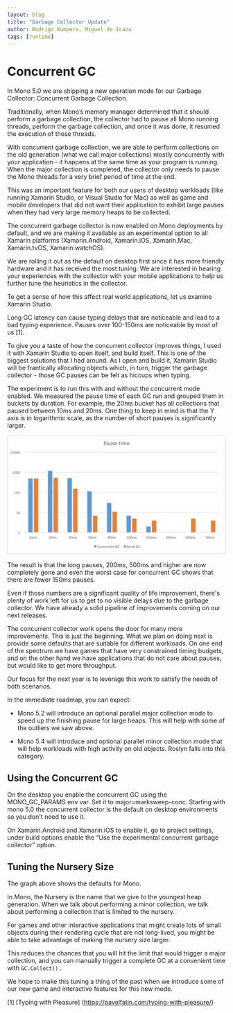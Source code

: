 ```yaml
---
layout: blog
title: "Garbage Collector Update"
author: Rodrigo Kumpera, Miguel de Icaza
tags: [runtime]
---
```



# Concurrent GC

In Mono 5.0 we are shipping a new operation mode for our Garbage Collector: Concurrent Garbage Collection.

Traditionally, when Mono’s memory manager determined that it should perform a garbage collection, the collector had to pause all Mono running threads, perform the garbage collection, and once it was done, it resumed the execution of those threads.

With concurrent garbage collection, we are able to perform collections on the old generation (what we call major collections) mostly concurrently with your application - it happens at the same time as your program is running.    When the major collection is completed, the collector only needs to pause the Mono threads for a very brief period of time at the end.  

This was an important feature for both our users of desktop workloads (like running Xamarin Studio, or Visual Studio for Mac) as well as game and mobile developers that did not want their application to exhibit large pauses when they had very large memory heaps to be collected.

The concurrent garbage collector is now enabled on Mono deployments by default, and we are making it available as an experimental option to all Xamarin platforms (Xamarin.Android, Xamarin.iOS, Xamarin.Mac, Xamarin.tvOS, Xamarin.watchOS).

We are rolling it out as the default on desktop first since it has more friendly hardware and it has received the most tuning.  We are interested in hearing your experiences with the collector with your mobile applications to help us further tune the heuristics in the collector.

To get a sense of how this affect real world applications, let us examine Xamarin Studio.  

Long GC latency can cause typing delays that are noticeable and lead to a bad typing experience. Pauses over 100-150ms are noticeable by most of us [1].

To give you a taste of how the concurrent collector improves things, I used it with Xamarin Studio to open itself, and build itself.  This is one of the biggest solutions that I had around. As I open and build it, Xamarin Studio will be frantically allocating objects which, in turn, trigger the garbage collector - those GC pauses can be felt as hiccups when typing.

The experiment is to run this with and without the concurrent mode enabled. We measured the pause time of each GC run and grouped them in buckets by duration. For example, the 20ms bucket has all collections that paused between 10ms and 20ms. One thing to keep in mind is that the Y axis is in logarithmic scale, as the number of short pauses is significantly larger.
 

![GC Pause Times](/images/concurrent-gc-pause-times.png)


The result is that the long pauses, 200ms, 500ms and higher are now completely gone and even the worst case for concurrent GC shows that there are fewer 150ms pauses. 

Even if those numbers are a significant quality of life improvement, there's plenty of work left for us to get to no visible delays due to the garbage collector. We have already a solid pipeline of improvements coming on our next releases.

The concurrent collector work opens the door for many more improvements.   This is just the beginning.   What we plan on doing next is provide some defaults that are suitable for different workloads.   On one end of the spectrum we have games that have very constrained timing budgets, and on the other hand we have applications that do not care about pauses, but would like to get more throughput.

Our focus for the next year is to leverage this work to satisfy the needs of both scenarios.

In the immediate roadmap, you can expect:


- Mono 5.2 will introduce an optional parallel major collection mode to speed up the finishing pause for large heaps. This will help with some of the outliers we saw above.


- Mono 5.4 will introduce and optional parallel minor collection mode that will help workloads with high activity on old objects. Roslyn falls into this category.

## Using the Concurrent GC

On the desktop you enable the concurrent GC using the MONO_GC_PARAMS env var. Set it to major=marksweep-conc. Starting with mono 5.0 the concurrent collector is the default on desktop environments so you don't need to use it.

On Xamarin.Android and Xamarin.iOS to enable it, go to project settings, under build options enable the “Use the experimental concurrent garbage collector” option.

## Tuning the Nursery Size

The graph above shows the defaults for Mono.   

In Mono, the Nursery is the name that we give to the youngest heap generation.   When we talk about performing a minor collection, we talk about performing a collection that is limited to the nursery.

For games and other interactive applications that might create lots of small objects during their rendering cycle that are not long-lived, you might be able to take advantage of making the nursery size larger.   

This reduces the chances that you will hit the limit that would trigger a major collection, and you can manually trigger a complete GC at a convenient time with `GC.Collect()` .

We hope to make this tuning a thing of the past when we introduce some of our new game and interactive features for this new mode.

[1] [Typing with Pleasure] (https://pavelfatin.com/typing-with-pleasure/)

